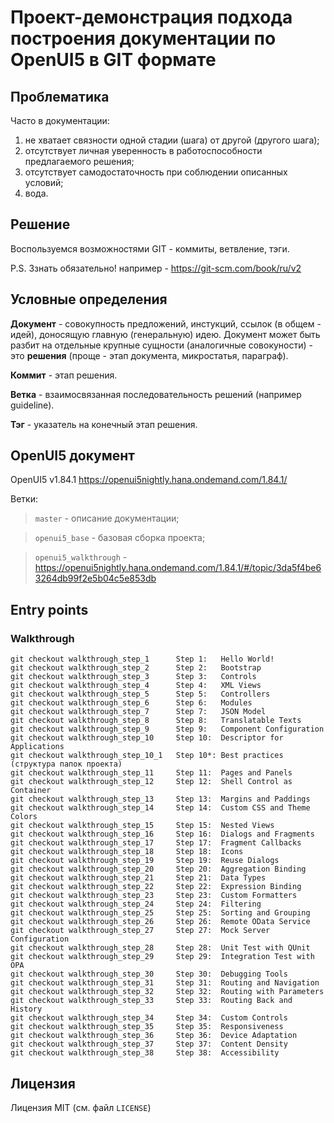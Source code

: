 # Проект-демонстрация подхода построения документации по OpenUI5 в GIT формате

## Проблематика

Часто в документации:
1. не хватает связности одной стадии (шага) от другой (другого шага);
2. отсутствует личная уверенность в работоспособности предлагаемого решения;
3. отсутствует самодостаточность при соблюдении описанных условий;
4. вода.

## Решение

Воспользуемся возможностями GIT - коммиты, ветвление, тэги.

P.S. Ззнать обязательно! например - https://git-scm.com/book/ru/v2

## Условные определения

**Документ** - совокупность предложений, инстукций, ссылок (в общем - идей), доносящую главную (генеральную) идею. Документ может быть разбит на отдельные крупные сущности (аналогичные совокуности) - это **решения** (проще - этап документа, микростатья, параграф).

**Коммит** - этап решения.

**Ветка** - взаимосвязанная последовательность решений (например guideline).

**Тэг** - указатель на конечный этап решения.

## OpenUI5 документ

OpenUI5 v1.84.1 https://openui5nightly.hana.ondemand.com/1.84.1/

Ветки:

>`master` - описание документации;

>`openui5_base` - базовая сборка проекта;

>`openui5_walkthrough` - https://openui5nightly.hana.ondemand.com/1.84.1/#/topic/3da5f4be63264db99f2e5b04c5e853db

## Entry points

### Walkthrough

```
git checkout walkthrough_step_1      Step 1:   Hello World!
git checkout walkthrough_step_2      Step 2:   Bootstrap
git checkout walkthrough_step_3      Step 3:   Controls
git checkout walkthrough_step_4      Step 4:   XML Views
git checkout walkthrough_step_5      Step 5:   Controllers
git checkout walkthrough_step_6      Step 6:   Modules
git checkout walkthrough_step_7      Step 7:   JSON Model
git checkout walkthrough_step_8      Step 8:   Translatable Texts
git checkout walkthrough_step_9      Step 9:   Component Configuration
git checkout walkthrough_step_10     Step 10:  Descriptor for Applications
git checkout walkthrough_step_10_1   Step 10*: Best practices (структура папок проекта)
git checkout walkthrough_step_11     Step 11:  Pages and Panels
git checkout walkthrough_step_12     Step 12:  Shell Control as Container 
git checkout walkthrough_step_13     Step 13:  Margins and Paddings
git checkout walkthrough_step_14     Step 14:  Custom CSS and Theme Colors
git checkout walkthrough_step_15     Step 15:  Nested Views
git checkout walkthrough_step_16     Step 16:  Dialogs and Fragments
git checkout walkthrough_step_17     Step 17:  Fragment Callbacks
git checkout walkthrough_step_18     Step 18:  Icons
git checkout walkthrough_step_19     Step 19:  Reuse Dialogs
git checkout walkthrough_step_20     Step 20:  Aggregation Binding
git checkout walkthrough_step_21     Step 21:  Data Types
git checkout walkthrough_step_22     Step 22:  Expression Binding
git checkout walkthrough_step_23     Step 23:  Custom Formatters
git checkout walkthrough_step_24     Step 24:  Filtering
git checkout walkthrough_step_25     Step 25:  Sorting and Grouping
git checkout walkthrough_step_26     Step 26:  Remote OData Service
git checkout walkthrough_step_27     Step 27:  Mock Server Configuration
git checkout walkthrough_step_28     Step 28:  Unit Test with QUnit
git checkout walkthrough_step_29     Step 29:  Integration Test with OPA
git checkout walkthrough_step_30     Step 30:  Debugging Tools
git checkout walkthrough_step_31     Step 31:  Routing and Navigation
git checkout walkthrough_step_32     Step 32:  Routing with Parameters
git checkout walkthrough_step_33     Step 33:  Routing Back and History
git checkout walkthrough_step_34     Step 34:  Custom Controls
git checkout walkthrough_step_35     Step 35:  Responsiveness
git checkout walkthrough_step_36     Step 36:  Device Adaptation
git checkout walkthrough_step_37     Step 37:  Content Density
git checkout walkthrough_step_38     Step 38:  Accessibility
```


## Лицензия

Лицензия MIT (см. файл `LICENSE`)